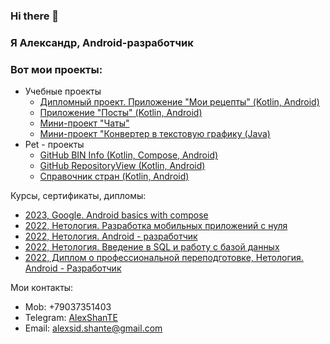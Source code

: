 ### Hi there 👋

### Я Александр, Android-разработчик 

### Вот мои проекты:

+ Учебные проекты
    + [Дипломный проект. Приложение "Мои рецепты" (Kotlin, Android)](https://github.com/AlexShanTE/NeRecipe)
    + [Приложение "Посты" (Kotlin, Android)](https://github.com/AlexShanTE/NMedia)
    + [Мини-проект "Чаты"](https://github.com/AlexShanTE/Kotlin_ChatMiniProject)
    + [Мини-проект "Конвертер в текстовую графику (Java)](https://github.com/AlexShanTE/ImageToTextConverter)
+ Pet - проекты
    + [GitHub BIN Info (Kotlin, Compose, Android)](https://github.com/AlexShanTE/Compose-BIN_Info)
    + [GitHub RepositoryView (Kotlin, Android)](https://github.com/AlexShanTE/GitHub_RepositoryView_App)
    + [Справочник стран (Kotlin, Android)](https://github.com/AlexShanTE/CountryDirectory)

Курсы, сертификаты, дипломы:

+ [2023, Google. Android basics with compose](https://verified.sertifier.com/en/verify/48635001172457?ref=email)
+ [2022, Нетология. Разработка мобильных приложений с нуля](https://disk.yandex.ru/i/uYzT0q_eD-pTdw)
+ [2022, Нетология. Android - разработчик](https://disk.yandex.ru/i/iiRzqI0oQHAXQw)
+ [2022, Нетология. Введение в SQL и работу с базой данных](https://disk.yandex.ru/i/cEnU6t-ZnsnhnQ)
+ [2022, Диплом о профессиональной переподготовке, Нетология. Android - Разработчик](https://disk.yandex.ru/i/jEkRVd9PQQ3big)

Мои контакты:
+ Mob: +79037351403
+ Telegram:  [AlexShanTE](https://t.me/AlexShanTE)
+ Email: alexsid.shante@gmail.com
